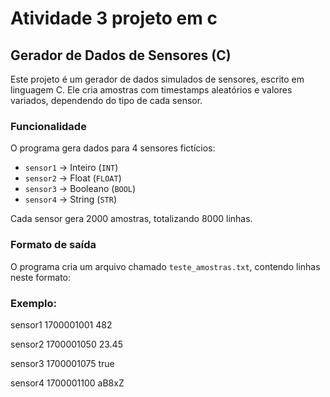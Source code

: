 # Atividade 3 projeto em c
## Gerador de Dados de Sensores (C)

Este projeto é um gerador de dados simulados de sensores, escrito em linguagem C. Ele cria amostras com timestamps aleatórios e valores variados, dependendo do tipo de cada sensor.

### Funcionalidade

O programa gera dados para 4 sensores fictícios:
- `sensor1` → Inteiro (`INT`)
- `sensor2` → Float (`FLOAT`)
- `sensor3` → Booleano (`BOOL`)
- `sensor4` → String (`STR`)

Cada sensor gera 2000 amostras, totalizando 8000 linhas.

### Formato de saída

O programa cria um arquivo chamado `teste_amostras.txt`, contendo linhas neste formato:


### Exemplo:
sensor1 1700001001 482

sensor2 1700001050 23.45

sensor3 1700001075 true

sensor4 1700001100 aB8xZ
